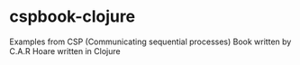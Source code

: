 cspbook-clojure
===============

Examples from CSP (Communicating sequential processes) Book written by C.A.R Hoare written in Clojure
